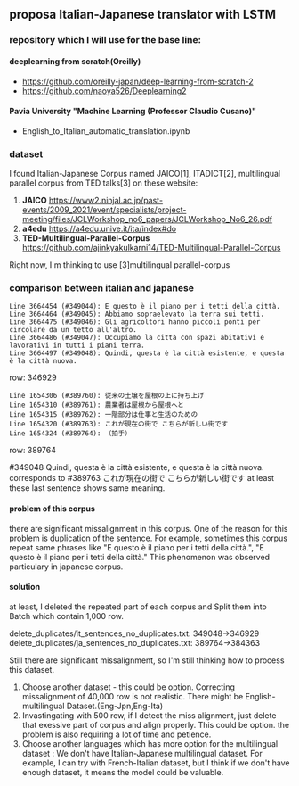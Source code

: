 ## proposa Italian-Japanese translator with LSTM 

### repository which I will use for the base line:

#### deeplearning from scratch(Oreilly)
- https://github.com/oreilly-japan/deep-learning-from-scratch-2 
- https://github.com/naoya526/Deeplearning2
#### Pavia University "Machine Learning (Professor Claudio Cusano)"
- English_to_Italian_automatic_translation.ipynb

### dataset 
I found Italian-Japanese Corpus named JAICO[1], ITADICT[2], multilingual parallel corpus from TED talks[3] on these website:

1. **JAICO** https://www2.ninjal.ac.jp/past-events/2009_2021/event/specialists/project-meeting/files/JCLWorkshop_no6_papers/JCLWorkshop_No6_26.pdf 
2. **a4edu** https://a4edu.unive.it/ita/index#do 
3. **TED-Multilingual-Parallel-Corpus** https://github.com/ajinkyakulkarni14/TED-Multilingual-Parallel-Corpus


Right now, I'm thinking to use  [3]multilingual parallel-corpus


### comparison between italian and japanese
```italian
Line 3664454 (#349044): E questo è il piano per i tetti della città.
Line 3664464 (#349045): Abbiamo sopraelevato la terra sui tetti.
Line 3664475 (#349046): Gli agricoltori hanno piccoli ponti per circolare da un tetto all'altro.
Line 3664486 (#349047): Occupiamo la città con spazi abitativi e lavorativi in tutti i piani terra.
Line 3664497 (#349048): Quindi, questa è la città esistente, e questa è la città nuova.
```
row: 346929

```japanese
Line 1654306 (#389760): 従来の土壌を屋根の上に持ち上げ
Line 1654310 (#389761): 農業者は屋根から屋根へと
Line 1654315 (#389762): 一階部分は仕事と生活のための
Line 1654320 (#389763): これが現在の街で こちらが新しい街です
Line 1654324 (#389764): （拍手）
```
row: 389764

#349048 Quindi, questa è la città esistente, e questa è la città nuova.
corresponds to 
#389763 これが現在の街で こちらが新しい街です
at least these last sentence shows same meaning.

#### problem of this corpus
there are significant missalignment in this corpus.
One of the reason for this problem is duplication of the sentence. For example, sometimes this corpus repeat same phrases like "E questo è il piano per i tetti della città.", "E questo è il piano per i tetti della città."
This phenomenon was observed particulary in japanese corpus. 

#### solution
at least, I deleted the repeated part of each corpus and Split them into Batch which contain 1,000 row.

delete_duplicates/it_sentences_no_duplicates.txt: 349048→346929
delete_duplicates/ja_sentences_no_duplicates.txt: 389764→384363

Still there are significant missalignment, so I'm still thinking how to process this dataset. 

1. Choose another dataset - this could be option. Correcting missalignment of 40,000 row is not realistic. There might be English-multilingual Dataset.(Eng-Jpn,Eng-Ita)
2. Invastingating with 500 row, if I detect the miss alignment, just delete that exessive part of corpus and align properly. This could be option. the problem is also requiring a lot of time and petience.
3. Choose another languages which has more option for the multilingual dataset : We don't have Italian-Japanese multilingual dataset. For example, I can try with French-Italian dataset, but I think if we don't have enough dataset, it means the model could be valuable.





